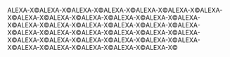 ALEXA-X©️ALEXA-X©️ALEXA-X©️ALEXA-X©️ALEXA-X©️ALEXA-X©️ALEXA-X©️ALEXA-X©️ALEXA-X©️ALEXA-X©️ALEXA-X©️ALEXA-X©️ALEXA-X©️ALEXA-X©️ALEXA-X©️ALEXA-X©️ALEXA-X©️ALEXA-X©️ALEXA-X©️ALEXA-X©️ALEXA-X©️ALEXA-X©️ALEXA-X©️ALEXA-X©️ALEXA-X©️ALEXA-X©️ALEXA-X©️ALEXA-X©️ALEXA-X©️ALEXA-X©️ALEXA-X©️ALEXA-X©️ALEXA-X©️ALEXA-X©️ALEXA-X©️ALEXA-X©️
